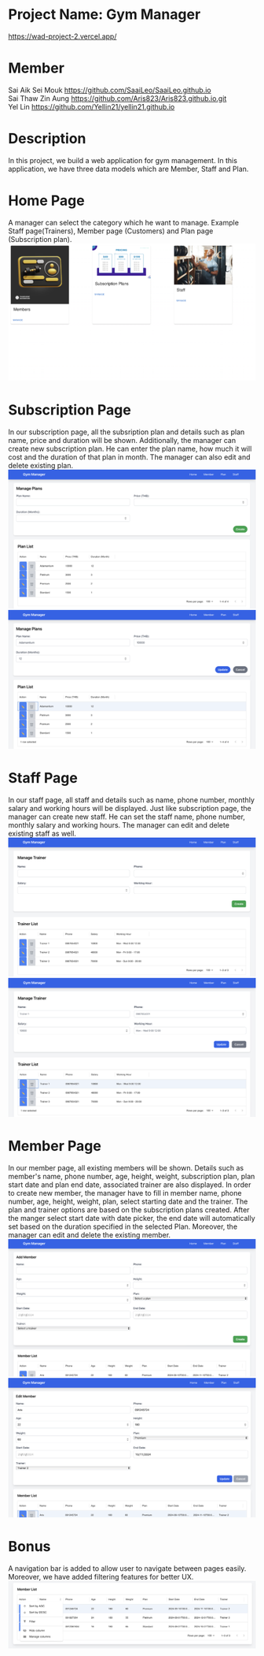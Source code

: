 # Project Name: Gym Manager
https://wad-project-2.vercel.app/

# Member
Sai Aik Sei Mouk https://github.com/SaaiLeo/SaaiLeo.github.io  
Sai Thaw Zin Aung https://github.com/Aris823/Aris823.github.io.git  
Yel Lin https://github.com/Yellin21/yellin21.github.io 

# Description
In this project, we build a web application for gym management. In this application, we have three data models which are Member, Staff and Plan. 

# Home Page
A manager can select the category which he want to manage. Example Staff page(Trainers), Member page (Customers) and Plan page (Subscription plan).
![Image](screenshots/Home.png)

# Subscription Page
In our subscription page, all the subsription plan and details such as plan name, price and duration will be shown. Additionally, the manager can create new subscription plan. He can enter the plan name, how much it will cost and the duration of that plan in month. The manager can also edit and delete existing plan.
![Image](screenshots/Plan1.png)
![Image](screenshots/Plan2.png)

# Staff Page
In our staff page, all staff and details such as name, phone number, monthly salary and working hours will be displayed. Just like subscription page, the manager can create new staff. He can set the staff name, phone number, monthly salary and working hours. The manager can edit and delete existing staff as well.
![Image](screenshots/Trainer1.png)
![Image](screenshots/Trainer2.png)

# Member Page
In our member page, all existing members will be shown. Details such as member's name, phone number, age, height, weight, subscription plan, plan start date and plan end date, associated trainer are also displayed. In order to create new member, the manager have to fill in member name, phone number, age, height, weight, plan, select starting date and the trainer. The plan and trainer options are based on the subscription plans created. After the manger select start date with date picker, the end date will automatically set based on the duration specified in the selected Plan. Moreover, the manager can edit and delete the existing member.
![Image](screenshots/Member1.png)
![Image](screenshots/Member2.png)

# Bonus
A navigation bar is added to allow user to navigate between pages easily. Moreover, we have added filtering features for better UX.
![Image](screenshots/Filter.png)
